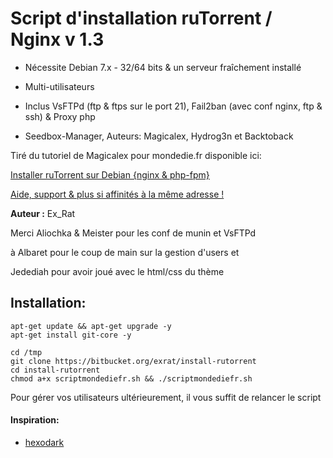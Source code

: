# Script d'installation ruTorrent / Nginx v 1.3

* Nécessite Debian 7.x - 32/64 bits & un serveur fraîchement installé
* Multi-utilisateurs

* Inclus VsFTPd (ftp & ftps sur le port 21), Fail2ban (avec conf nginx, ftp & ssh) & Proxy php
* Seedbox-Manager, Auteurs: Magicalex, Hydrog3n et Backtoback

Tiré du tutoriel de Magicalex pour mondedie.fr disponible ici:

[Installer ruTorrent sur Debian {nginx & php-fpm}](http://mondedie.fr/viewtopic.php?id=5302)

[Aide, support & plus si affinités à la même adresse !](http://mondedie.fr/)

**Auteur :** Ex_Rat

Merci Aliochka & Meister pour les conf de munin et VsFTPd

à Albaret pour le coup de main sur la gestion d'users et

Jedediah pour avoir joué avec le html/css du thème

## Installation:
```
apt-get update && apt-get upgrade -y
apt-get install git-core -y

cd /tmp
git clone https://bitbucket.org/exrat/install-rutorrent
cd install-rutorrent
chmod a+x scriptmondediefr.sh && ./scriptmondediefr.sh
```

Pour gérer vos utilisateurs ultérieurement, il vous suffit de relancer le script

#### Inspiration:
- [hexodark](https://github.com/gaaara/)
